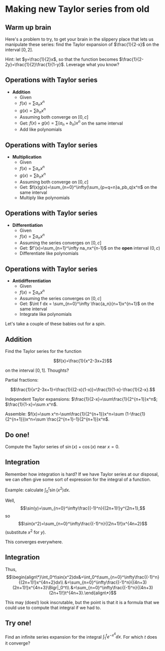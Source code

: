 Making new Taylor series from old
=================================

Warm up brain
-------------

Here's a problem to try, to get your brain in the slippery place that
lets us manipulate these series: find the Taylor expansion of
$\frac{1}{2-x}$ on the interval $[0,2]$.

Hint: let $y=\frac{1}{2}x$, so that the function becomes
$\frac{1}{2-2y}=\frac{1}{2}\frac{1}{1-y}$. Leverage what you know?

Operations with Taylor series
-----------------------------

-   **Addition**
    -   Given
    -   $f(x)=\sum a_n x^n$
    -   $g(x)=\sum b_n x^n$
    -   Assuming both converge on $[0,c]$
    -   Get: $f(x)+g(x)=\sum(a_n+b_n)x^n$ on the same interval
    -   Add like polynomials

Operations with Taylor series
-----------------------------

-   **Multiplication**
    -   Given
    -   $f(x)=\sum a_n x^n$
    -   $g(x)=\sum b_n x^n$
    -   Assuming both converge on $[0,c]$
    -   Get:
        $f(x)g(x)=\sum_{n=0}^\infty(\sum_{p+q=n}a_pb_q)x^n$
        on the same interval
    -   Multiply like polynomials

Operations with Taylor series
-----------------------------

-   **Differentiation**
    -   Given
    -   $f(x)=\sum a_n x^n$
    -   Assuming the series converges on $[0,c]$
    -   Get: $f'(x)=\sum_{n=1}^\infty na_nx^{n-1}$ on the
        **open** interval $(0,c)$
    -   Differentiate like polynomials

Operations with Taylor series
-----------------------------

-   **Antidifferentiation**
    -   Given
    -   $f(x)=\sum a_n x^n$
    -   Assuming the series converges on $[0,c]$
    -   Get: $\int f dx = \sum_{n=0}^\infty
        \frac{a_n}{n+1}x^{n+1}$ on the same interval
    -   Integrate like polynomials

Let's take a couple of these babies out for a spin.

Addition
--------

Find the Taylor series for the function

$$f(x)=\frac{1}{x^2-3x+2}$$

on the interval $[0,1]$. Thoughts?

Partial fractions:

$$\frac{1}{x^2-3x+1}=\frac{1}{(2-x)(1-x)}=\frac{1}{1-x}-\frac{1}{2-x}.$$

Independent Taylor expansions:
$\frac{1}{2-x}=\sum\frac{1}{2^{n+1}}x^n$; $\frac{1}{1-x}=\sum
x^n$.

Assemble: $f(x)=\sum x^n-\sum\frac{1}{2^{n+1}}x^n=\sum
(1-\frac{1}{2^{n+1}})x^n=\sum \frac{2^{n+1}-1}{2^{n+1}}x^n$.

Do one!
-------

Compute the Taylor series of $\sin(x)+\cos(x)$ near $x=0$.

Integration
-----------

Remember how integration is hard? If we have Taylor series at our
disposal, we can often give some sort of expression for the integral of
a function.

Example: calculate $\int_0^t\sin(x^2)dx$.

Well,
$$\sin(y)=\sum_{n=0}^\infty\frac{(-1)^n}{(2n+1)!}y^{2n+1},$$
so
$$\sin(x^2)=\sum_{n=0}^\infty\frac{(-1)^n}{(2n+1)!}x^{4n+2}$$
(substitute $x^2$ for $y$).

This converges everywhere.

Integration
-----------

Thus,
$$\begin{align\*}\int_0^t\sin(x^2)dx&=\int_0^t\sum_{n=0}^\infty\frac{(-1)^n}{(2n+1)!}x^{4n+2}dx\\
&=\sum_{n=0}^\infty\frac{(-1)^n}{(4n+3)(2n+1)!}x^{4n+3}\Bigr|_0^t\\
&=\sum_{n=0}^\infty\frac{(-1)^n}{(4n+3)(2n+1)!}t^{4n+3}.\end{align\*}$$

This may (does!) look inscrutable, but the point is that it is a formula
that we could use to compute that integral if we had to.

Try one!
--------

Find an infinite series expansion for the integral
$\int_1^te^{-x^4}dx$. For which $t$ does it converge?

